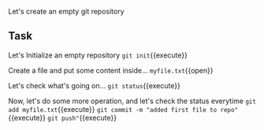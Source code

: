 Let's create an empty git repository

## Task

Let's Initialize an empty repository
`git init`{{execute}}

Create a file and put some content inside...
`myfile.txt`{{open}}

Let's check what's going on... 
`git status`{{execute}}

Now, let's do some more operation, and let's check the status everytime
`git add myfile.txt`{{execute}}
`git commit -m "added first file to repo"`{{execute}}
`git push"`{{execute}}
